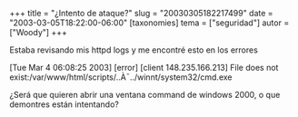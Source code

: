 +++
title = "¿Intento de ataque?"
slug = "20030305182217499"
date = "2003-03-05T18:22:00-06:00"
[taxonomies]
tema = ["seguridad"]
autor = ["Woody"]
+++

Estaba revisando mis httpd logs y me encontré esto en los errores

\[Tue Mar 4 06:08:25 2003\] \[error\] \[client 148.235.166.213\] File
does not exist:/var/www/html/scripts/..À¯../winnt/system32/cmd.exe

¿Será que quieren abrir una ventana command de windows 2000, o que
demontres están intentando?

